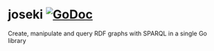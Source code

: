 # joseki [![GoDoc](https://godoc.org/github.com/Callidon/joseki/rdf?status.svg)](https://godoc.org/github.com/Callidon/joseki/)
Create, manipulate and query RDF graphs with SPARQL in a single Go library
